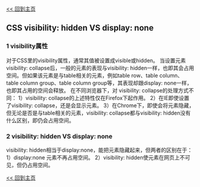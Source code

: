 [<< 回到主页](http://suzy1993.github.io/misszy/)

## CSS visibility: hidden VS display: none

### 1 visibility属性
对于CSS里的visibility属性，通常其值被设置成visible或hidden。
当设置元素 visibility: collapse后，一般的元素的表现与visibility: hidden一样，也即其会占用空间。但如果该元素是与table相关的元素，例如table row、table column、table column group、table column group等，其表现却跟display: none一样，也即其占用的空间会释放。
在不同浏览器下，对 visibility: collapse的处理方式不同：
1）visibility: collapse的上述特性仅在Firefox下起作用。
2）在IE即使设置了visibility: collapse，还是会显示元素。
3）在Chrome下，即使会将元素隐藏，但无论是否是与table相关的元素，visibility: collapse都与visibility: hidden没有什么区别，即仍会占用空间。

### 2 visibility: hidden VS display: none
visibility: hidden相当于display:none，能把元素隐藏起来，但两者的区别在于：
1）display:none 元素不再占用空间。
2）visibility: hidden使元素在网页上不可见，但仍占用空间。

[<< 回到主页](http://suzy1993.github.io/misszy/)
